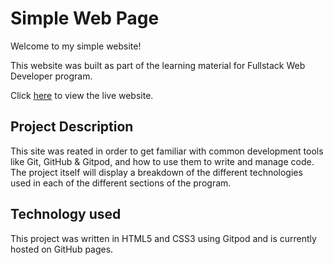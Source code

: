 # Simple Web Page 

Welcome to my simple website!

This website was built as part of the learning material for Fullstack Web Developer program.

Click [here](https://lakpagd.github.io/my-full-template/) to view the live website.

## Project Description

This site was reated in order to get familiar with common development tools like Git, GitHub & Gitpod, and how to use them to write and manage code.
The project itself will display a breakdown of the different technologies used in each of the different sections of the program.

## Technology used

This project was written in HTML5 and CSS3 using Gitpod and is currently hosted on GitHub pages.

